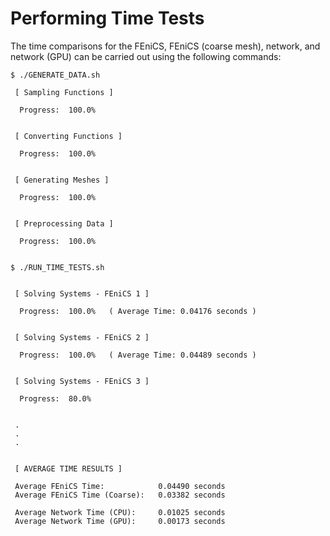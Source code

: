 # Performing Time Tests

The time comparisons for the FEniCS, FEniCS (coarse mesh), network, and network (GPU) can be carried out using the following commands:

```console
$ ./GENERATE_DATA.sh

 [ Sampling Functions ]

  Progress:  100.0%


 [ Converting Functions ]
 
  Progress:  100.0%


 [ Generating Meshes ]

  Progress:  100.0%


 [ Preprocessing Data ]
 
  Progress:  100.0%


$ ./RUN_TIME_TESTS.sh


 [ Solving Systems - FEniCS 1 ]

  Progress:  100.0%   ( Average Time: 0.04176 seconds )


 [ Solving Systems - FEniCS 2 ]

  Progress:  100.0%   ( Average Time: 0.04489 seconds )


 [ Solving Systems - FEniCS 3 ]

  Progress:  80.0%


 .
 .
 .
 

 [ AVERAGE TIME RESULTS ]

 Average FEniCS Time:            0.04490 seconds
 Average FEniCS Time (Coarse):   0.03382 seconds

 Average Network Time (CPU):     0.01025 seconds
 Average Network Time (GPU):     0.00173 seconds

```
